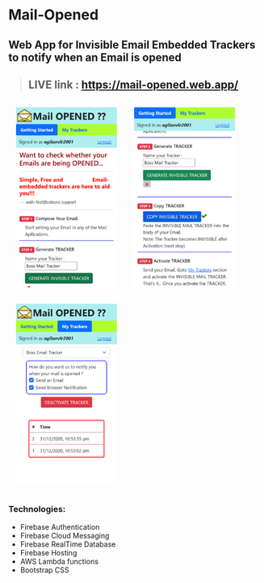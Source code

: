 # Mail-Opened
## Web App for Invisible Email Embedded Trackers to notify when an Email is opened
>## LIVE link : https://mail-opened.web.app/

<p>
<img src="screenshots/screen1.png" width=200 style="margin:15px">
<img src="screenshots/screen2.png" width=200 style="margin:15px">
<img src="screenshots/screen3.png" width=200 style="margin:15px">
</p>

### Technologies:
* Firebase Authentication
* Firebase Cloud Messaging
* Firebase RealTime Database
* Firebase Hosting
* AWS Lambda functions
* Bootstrap CSS
